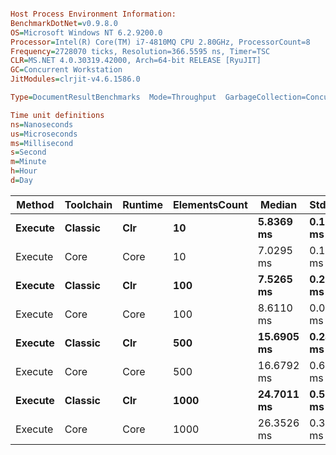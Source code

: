 ```ini

Host Process Environment Information:
BenchmarkDotNet=v0.9.8.0
OS=Microsoft Windows NT 6.2.9200.0
Processor=Intel(R) Core(TM) i7-4810MQ CPU 2.80GHz, ProcessorCount=8
Frequency=2728070 ticks, Resolution=366.5595 ns, Timer=TSC
CLR=MS.NET 4.0.30319.42000, Arch=64-bit RELEASE [RyuJIT]
GC=Concurrent Workstation
JitModules=clrjit-v4.6.1586.0

Type=DocumentResultBenchmarks  Mode=Throughput  GarbageCollection=Concurrent Workstation  

Time unit definitions
ns=Nanoseconds
us=Microseconds
ms=Millisecond
s=Second
m=Minute
h=Hour
d=Day

```
  Method | Toolchain | Runtime | ElementsCount |     Median |    StdDev |       Mean |  StdError |    StdDev |   Op/s |        Min |         Q1 |     Median |         Q3 |        Max |
-------- |---------- |-------- |-------------- |----------- |---------- |----------- |---------- |---------- |------- |----------- |----------- |----------- |----------- |----------- |
 **Execute** |   **Classic** |     **Clr** |            **10** |  **5.8369 ms** | **0.1640 ms** |  **5.8860 ms** | **0.0350 ms** | **0.1640 ms** | **169.89** |  **5.7466 ms** |  **5.8021 ms** |  **5.8369 ms** |  **5.8852 ms** |  **6.4309 ms** |
 Execute |      Core |    Core |            10 |  7.0295 ms | 0.1377 ms |  7.0542 ms | 0.0308 ms | 0.1377 ms | 141.76 |  6.8581 ms |  6.9735 ms |  7.0295 ms |  7.0698 ms |  7.4722 ms |
 **Execute** |   **Classic** |     **Clr** |           **100** |  **7.5265 ms** | **0.2552 ms** |  **7.6429 ms** | **0.0521 ms** | **0.2552 ms** | **130.84** |  **7.4253 ms** |  **7.4575 ms** |  **7.5265 ms** |  **7.8123 ms** |  **8.2310 ms** |
 Execute |      Core |    Core |           100 |  8.6110 ms | 0.0982 ms |  8.6329 ms | 0.0220 ms | 0.0982 ms | 115.84 |  8.5094 ms |  8.5708 ms |  8.6110 ms |  8.6767 ms |  8.9473 ms |
 **Execute** |   **Classic** |     **Clr** |           **500** | **15.6905 ms** | **0.2478 ms** | **15.7360 ms** | **0.0554 ms** | **0.2478 ms** |  **63.55** | **15.3717 ms** | **15.5937 ms** | **15.6905 ms** | **15.7763 ms** | **16.3918 ms** |
 Execute |      Core |    Core |           500 | 16.6792 ms | 0.6985 ms | 16.9823 ms | 0.1370 ms | 0.6985 ms |  58.88 | 16.4271 ms | 16.5274 ms | 16.6792 ms | 17.2021 ms | 19.2977 ms |
 **Execute** |   **Classic** |     **Clr** |          **1000** | **24.7011 ms** | **0.5617 ms** | **24.5930 ms** | **0.1256 ms** | **0.5617 ms** |  **40.66** | **23.6521 ms** | **24.0656 ms** | **24.7011 ms** | **24.8633 ms** | **25.9396 ms** |
 Execute |      Core |    Core |          1000 | 26.3526 ms | 0.3649 ms | 26.2965 ms | 0.0816 ms | 0.3649 ms |  38.03 | 25.5416 ms | 26.0299 ms | 26.3526 ms | 26.5113 ms | 26.9871 ms |

